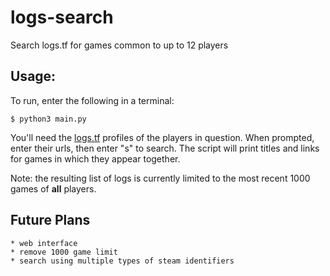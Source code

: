 # logs-search
Search logs.tf for games common to up to 12 players

## Usage:
To run, enter the following in a terminal:

	$ python3 main.py
You'll need the [logs.tf](logs.tf) profiles of the players in question. When prompted, enter their urls, then enter "s" to search. The script will print titles and links for games in which they appear together.

Note: the resulting list of logs is currently limited to the most recent 1000 games of __all__ players.

## Future Plans
    * web interface
    * remove 1000 game limit
    * search using multiple types of steam identifiers
